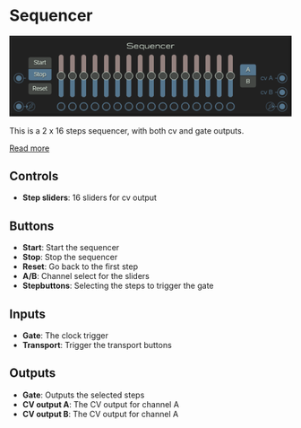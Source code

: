 # Sequencer

![Sequencer](../images/sequencer.png)

This is a 2 x 16 steps sequencer, with both cv and gate outputs.

[Read more](https://en.wikipedia.org/wiki/Music_sequencer)

## Controls

* **Step sliders**: 16 sliders for cv output

## Buttons

* **Start**: Start the sequencer
* **Stop**: Stop the sequencer
* **Reset**: Go back to the first step
* **A/B**: Channel select for the sliders
* **Stepbuttons**: Selecting the steps to trigger the gate

## Inputs

* **Gate**: The clock trigger
* **Transport**: Trigger the transport buttons

## Outputs

* **Gate**: Outputs the selected steps
* **CV output A**: The CV output for channel A
* **CV output B**: The CV output for channel A
